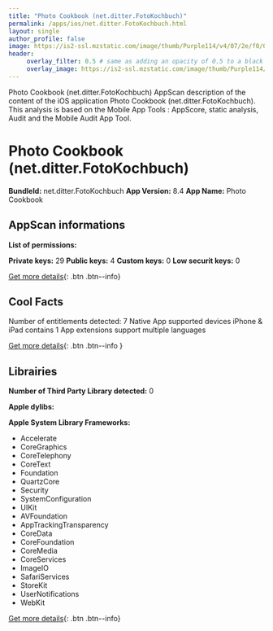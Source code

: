 ```yaml
---
title: "Photo Cookbook (net.ditter.FotoKochbuch)"
permalink: /apps/ios/net.ditter.FotoKochbuch.html
layout: single
author_profile: false
image: https://is2-ssl.mzstatic.com/image/thumb/Purple114/v4/07/2e/f0/072ef065-1875-3f03-b331-8fe2b55b4f01/AppIcon-1x_U007emarketing-0-7-0-85-220.png/512x512bb.jpg
header: 
     overlay_filter: 0.5 # same as adding an opacity of 0.5 to a black background
     overlay_image: https://is2-ssl.mzstatic.com/image/thumb/Purple114/v4/07/2e/f0/072ef065-1875-3f03-b331-8fe2b55b4f01/AppIcon-1x_U007emarketing-0-7-0-85-220.png/512x512bb.jpg
---
```

Photo Cookbook (net.ditter.FotoKochbuch) AppScan description of the content of the iOS application Photo Cookbook (net.ditter.FotoKochbuch). This analysis is based on the Mobile App Tools : AppScore, static analysis, Audit and the Mobile Audit App Tool.

# Photo Cookbook (net.ditter.FotoKochbuch)

**BundleId:** net.ditter.FotoKochbuch
**App Version:** 8.4
**App Name:** Photo Cookbook


## AppScan informations 

**List of permissions:** 
  
  
**Private keys:** 29
**Public keys:** 4
**Custom keys:** 0
**Low securit keys:** 0
  
[Get more details](/pricing.html){: .btn .btn--info}

## Cool Facts

Number of entitlements detected: 7
Native App
supported devices iPhone & iPad
contains 1 App extensions
support multiple languages
  
[Get more details](/pricing.html){: .btn .btn--info }

## Librairies 
**Number of Third Party Library detected:** 0


**Apple dylibs:**


**Apple System Library Frameworks:**
- Accelerate
- CoreGraphics
- CoreTelephony
- CoreText
- Foundation
- QuartzCore
- Security
- SystemConfiguration
- UIKit
- AVFoundation
- AppTrackingTransparency
- CoreData
- CoreFoundation
- CoreMedia
- CoreServices
- ImageIO
- SafariServices
- StoreKit
- UserNotifications
- WebKit


  
[Get more details](/pricing.html){: .btn .btn--info}

